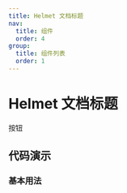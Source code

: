 ```yaml
---
title: Helmet 文档标题
nav:
  title: 组件
  order: 4
group:
  title: 组件列表
  order: 1
---
```


# Helmet 文档标题

按钮

## 代码演示

### 基本用法

<code src="./demo/basic.tsx"></code>

<!-- <API src="./index.tsx"></API> -->